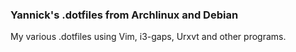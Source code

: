 ### Yannick's .dotfiles from Archlinux and Debian

My various .dotfiles using Vim, i3-gaps, Urxvt and other programs.
